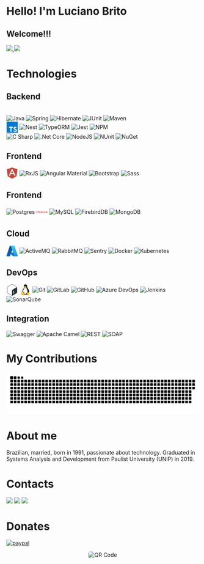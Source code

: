 # Hello! I'm Luciano Brito

## Welcome!!!
<div>
    <a href="https://github.com/lucianobritodev">
      <img height="180em" src="https://github-readme-stats.vercel.app/api?username=lucianobritodev&show_icons=true&theme=dracula&include_all_commits=true&count_private=true"/>
      <img height="180em" src="https://github-readme-stats.vercel.app/api/top-langs/?username=lucianobritodev&layout=compact&langs_count=8&theme=dracula"/>
    </a>
</div>


# Technologies

## Backend
<div style="display: inline_block">
    <br>
    <img align="center" alt="Java" height="30" src="https://cdn.jsdelivr.net/gh/devicons/devicon@latest/icons/java/java-original.svg" />
    <img align="center" alt="Spring" height="30" src="https://cdn.jsdelivr.net/gh/devicons/devicon@latest/icons/spring/spring-original-wordmark.svg" />
    <img align="center" alt="Hibernate" height="30" src="https://cdn.jsdelivr.net/gh/devicons/devicon@latest/icons/hibernate/hibernate-original-wordmark.svg" />
    <img align="center" alt="JUnit" height="30" src="https://cdn.jsdelivr.net/gh/devicons/devicon@latest/icons/junit/junit-original.svg" />
    <img align="center" alt="Maven" height="30" src="https://cdn.jsdelivr.net/gh/devicons/devicon@latest/icons/maven/maven-original-wordmark.svg" />
    <br />
    <img align="center" alt="TS" height="30" src="https://raw.githubusercontent.com/devicons/devicon/master/icons/typescript/typescript-plain.svg">
    <img align="center" alt="Nest" height="30" src="https://cdn.jsdelivr.net/gh/devicons/devicon@latest/icons/nestjs/nestjs-original-wordmark.svg" />
    <img align="center" alt="TypeORM" height="30" src="https://user-images.githubusercontent.com/30929568/112730670-de09a480-8f58-11eb-9875-0d9ebb87fbd6.png" />
    <img align="center" alt="Jest" height="30" src="https://cdn.jsdelivr.net/gh/devicons/devicon@latest/icons/jest/jest-plain.svg" />
    <img align="center" alt="NPM" height="30" src="https://cdn.jsdelivr.net/gh/devicons/devicon@latest/icons/npm/npm-original-wordmark.svg" />
    <br />
    <img align="center" alt="C Sharp" height="30" src="https://cdn.jsdelivr.net/gh/devicons/devicon@latest/icons/csharp/csharp-original.svg" />
    <img align="center" alt=".Net Core" height="30" src="https://cdn.jsdelivr.net/gh/devicons/devicon@latest/icons/dotnetcore/dotnetcore-original.svg" />
    <img align="center" alt="NodeJS" height="30" src="https://hungdoan.com/wp-content/uploads/2019/06/ef-core-perfomance.png" />
    <img align="center" alt="NUnit" height="30" src="https://www.nilebits.com/wp-content/uploads/2023/09/Getting-Started-with-NUnit-and-C-A-Beginners-Guide-to-API-Test-Automation-1140x445.png.webp" />
    <img align="center" alt="NuGet" height="30" src="https://cdn.jsdelivr.net/gh/devicons/devicon@latest/icons/nuget/nuget-original-wordmark.svg" />
</div>


## Frontend
<div style="display: inline_block">
    <img align="center" alt="Angular" height="30" src="https://raw.githubusercontent.com/devicons/devicon/master/icons/angularjs/angularjs-plain.svg">
    <img align="center" alt="RxJS" height="30" src="https://cdn.jsdelivr.net/gh/devicons/devicon@latest/icons/rxjs/rxjs-original.svg" />
    <img align="center" alt="Angular Material" height="30" src="https://cdn.jsdelivr.net/gh/devicons/devicon@latest/icons/angularmaterial/angularmaterial-original.svg" />
    <img align="center" alt="Bootstrap" height="30" src="https://cdn.jsdelivr.net/gh/devicons/devicon@latest/icons/bootstrap/bootstrap-original-wordmark.svg" />
    <img align="center" alt="Sass" height="30" src="https://cdn.jsdelivr.net/gh/devicons/devicon@latest/icons/sass/sass-original.svg" />
</div>


## Frontend
<div style="display: inline_block">
    <img align="center" alt="Postgres" height="30" src="https://cdn.jsdelivr.net/gh/devicons/devicon@latest/icons/postgresql/postgresql-original-wordmark.svg" />
    <img align="center" alt="Oracle" height="30" src="https://raw.githubusercontent.com/devicons/devicon/master/icons/oracle/oracle-original.svg">
    <img align="center" alt="MySQL" height="30" src="https://cdn.jsdelivr.net/gh/devicons/devicon@latest/icons/mysql/mysql-original-wordmark.svg" />
    <img align="center" alt="FirebirdDB" height="30" src="https://www.edivaldobrito.com.br/wp-content/uploads/2019/10/como-instalar-o-banco-de-dados-firebird-no-ubuntu-e-derivados.jpg" />
    <img align="center" alt="MongoDB" height="30" src="https://cdn.jsdelivr.net/gh/devicons/devicon@latest/icons/mongodb/mongodb-original-wordmark.svg" />
</div>


## Cloud
<div style="display: inline_block">
    <img align="center" alt="Azure" height="30" src="https://raw.githubusercontent.com/devicons/devicon/master/icons/azure/azure-original.svg">
    <img align="center" alt="ActiveMQ" height="30" src="https://activemq.apache.org/assets/img/activemq_logo_black.png">
    <img align="center" alt="RabbitMQ" height="30" src="https://cdn.jsdelivr.net/gh/devicons/devicon@latest/icons/rabbitmq/rabbitmq-original-wordmark.svg" />
    <img align="center" alt="Sentry" height="30" src="https://cdn.jsdelivr.net/gh/devicons/devicon@latest/icons/sentry/sentry-original-wordmark.svg" />
    <img align="center" alt="Docker" height="30" src="https://cdn.jsdelivr.net/gh/devicons/devicon@latest/icons/docker/docker-original-wordmark.svg" />
    <img align="center" alt="Kubernetes" height="30" src="https://cdn.jsdelivr.net/gh/devicons/devicon@latest/icons/kubernetes/kubernetes-plain-wordmark.svg" />
</div>


## DevOps
<div style="display: inline_block">
    <img align="center" alt="Bash" height="30" src="https://raw.githubusercontent.com/devicons/devicon/master/icons/bash/bash-original.svg">
    <img align="center" alt="Linux" height="30" src="https://raw.githubusercontent.com/devicons/devicon/master/icons/linux/linux-original.svg">
    <img align="center" alt="Git" height="30" src="https://cdn.jsdelivr.net/gh/devicons/devicon@latest/icons/git/git-original-wordmark.svg" />
    <img align="center" alt="GitLab" height="30" src="https://cdn.jsdelivr.net/gh/devicons/devicon@latest/icons/gitlab/gitlab-original-wordmark.svg" />
    <img align="center" alt="GitHub" height="30" src="https://cdn.jsdelivr.net/gh/devicons/devicon@latest/icons/github/github-original-wordmark.svg" />
    <img align="center" alt="Azure DevOps" height="30" src="https://cdn.jsdelivr.net/gh/devicons/devicon@latest/icons/azuredevops/azuredevops-original.svg" />
    <img align="center" alt="Jenkins" height="30" src="https://cdn.jsdelivr.net/gh/devicons/devicon@latest/icons/jenkins/jenkins-original.svg" />
    <img align="center" alt="SonarQube" height="30" src="https://cdn.jsdelivr.net/gh/devicons/devicon@latest/icons/sonarqube/sonarqube-plain-wordmark.svg" />
</div>


## Integration
<div style="display: inline_block">
    <img align="center" alt="Swagger" height="30" src="https://miro.medium.com/v2/resize:fit:720/format:webp/1*R36nHDnQ9i7vizbSJqTb1g.png" />
    <img align="center" alt="Apache Camel" height="30" src="https://upload.wikimedia.org/wikipedia/commons/thumb/1/11/Apache_Camel_Logo.svg/1200px-Apache_Camel_Logo.svg.png" />
    <img align="center" alt="REST" height="30" src="https://www.iconpacks.net/icons/free-icons-6/free-rest-api-blue-logo-icon-22099-thumb.png" />
    <img align="center" alt="SOAP" height="30" src="https://miro.medium.com/v2/resize:fit:720/format:webp/1*fTyeGVNfV7yY8V4kmnoaZA.png" />
    
    
</div>


# My Contributions

<div>
  <img align="center" alt="Snake animation" src="https://github.com/lucianobritodev/lucianobritodev/blob/output/github-contribution-grid-snake.svg" />
</div>


# About me

Brazilian, married, born in 1991, passionate about technology. Graduated in Systems Analysis and Development from Paulist University (UNIP) in 2019.

##

# Contacts

<div>
  <a href="https://instagram.com/lucianobrito.dev" target="_blank"><img src="https://img.shields.io/badge/-Instagram-%23E4405F?style=for-the-badge&logo=instagram&logoColor=white" target="_blank"></a>
  <a href="mailto:contatolucianobrito.dev@gmail.com"><img src="https://img.shields.io/badge/-Gmail-%23333?style=for-the-badge&logo=gmail&logoColor=white" target="_blank"></a>
  <a href="https://www.linkedin.com/in/luciano-brito-dev" target="_blank"><img src="https://img.shields.io/badge/-LinkedIn-%230077B5?style=for-the-badge&logo=linkedin&logoColor=white" target="_blank"></a>
</div>

##

# Donates
  [![paypal](https://www.paypalobjects.com/en_US/i/btn/btn_donateCC_LG.gif)](https://www.paypal.com/donate/?hosted_button_id=SX3L4N89M8ZRW)

<div style="text-align:center;">
  <img src="https://user-images.githubusercontent.com/29457352/149936768-9169a462-fff2-4081-b90f-3eb23e5e1ed8.jpeg" alt="QR Code" width="270" height="310" style="align: middle; border-radius: 5px;"/>
</div>
